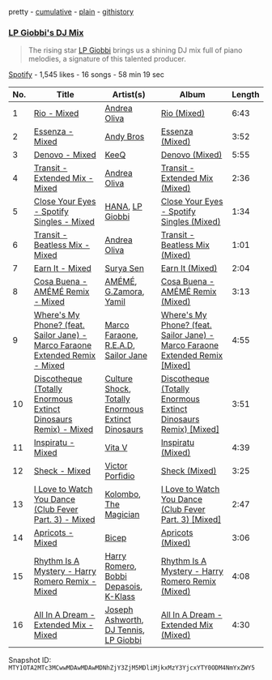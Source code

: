 pretty - [cumulative](/playlists/cumulative/37i9dQZF1DXb6nc9KYeHHP.md) - [plain](/playlists/plain/37i9dQZF1DXb6nc9KYeHHP) - [githistory](https://github.githistory.xyz/mackorone/spotify-playlist-archive/blob/main/playlists/plain/37i9dQZF1DXb6nc9KYeHHP)

### [LP Giobbi's DJ Mix](https://open.spotify.com/playlist/37i9dQZF1DXb6nc9KYeHHP)

> The rising star <a href="spotify:artist:3oKnyRhYWzNsTiss5n4Z1J">LP Giobbi</a> brings us a shining DJ mix full of piano melodies, a signature of this talented producer.

[Spotify](https://open.spotify.com/user/spotify) - 1,545 likes - 16 songs - 58 min 19 sec

| No. | Title | Artist(s) | Album | Length |
|---|---|---|---|---|
| 1 | [Rio \- Mixed](https://open.spotify.com/track/6YtCwzd0oMkZ5ZLZAX86wd) | [Andrea Oliva](https://open.spotify.com/artist/6oqv4rbOMlOZNOUoDFgBSp) | [Rio \(Mixed\)](https://open.spotify.com/album/11wKv1b4BfQtVZA3u54tQt) | 6:43 |
| 2 | [Essenza \- Mixed](https://open.spotify.com/track/1byCTTthjJefJqTexfW87T) | [Andy Bros](https://open.spotify.com/artist/0IqCqFDl6mgrx51AsrTxBj) | [Essenza \(Mixed\)](https://open.spotify.com/album/2KuPn7RxeM1cjpQXz7ULv0) | 3:52 |
| 3 | [Denovo \- Mixed](https://open.spotify.com/track/5PMN4rS3Wacd137lp8MrE5) | [KeeQ](https://open.spotify.com/artist/5OSkggAoi9qMYfSJuTz4pB) | [Denovo \(Mixed\)](https://open.spotify.com/album/7qXQTUlLnlcb7hdbmGY7BJ) | 5:55 |
| 4 | [Transit \- Extended Mix \- Mixed](https://open.spotify.com/track/0vAkwqBfPgaxMDabSkoGj2) | [Andrea Oliva](https://open.spotify.com/artist/6oqv4rbOMlOZNOUoDFgBSp) | [Transit \- Extended Mix \(Mixed\)](https://open.spotify.com/album/3rPBLn5oszUN1ep5QY8A6X) | 2:36 |
| 5 | [Close Your Eyes \- Spotify Singles \- Mixed](https://open.spotify.com/track/1PnF5e1zjT02YSktTeSLZT) | [HANA](https://open.spotify.com/artist/224Zsim3dmWXWYUXFuHv0o), [LP Giobbi](https://open.spotify.com/artist/3oKnyRhYWzNsTiss5n4Z1J) | [Close Your Eyes \- Spotify Singles \(Mixed\)](https://open.spotify.com/album/1d9DdtynXjLzp0Z6IcrcPi) | 1:34 |
| 6 | [Transit \- Beatless Mix \- Mixed](https://open.spotify.com/track/2KrMk5eZT2X5yi7ww6OtXy) | [Andrea Oliva](https://open.spotify.com/artist/6oqv4rbOMlOZNOUoDFgBSp) | [Transit \- Beatless Mix \(Mixed\)](https://open.spotify.com/album/1SxxtKqbQ3L9Q06flGISlV) | 1:01 |
| 7 | [Earn It \- Mixed](https://open.spotify.com/track/4RyRq61JtM3N0hCHw5ATc0) | [Surya Sen](https://open.spotify.com/artist/4hqsQ13aH4njud9LBg2Qap) | [Earn It \(Mixed\)](https://open.spotify.com/album/57cNLw0IhDxd2jPs4EIH32) | 2:04 |
| 8 | [Cosa Buena \- AMÉMÉ Remix \- Mixed](https://open.spotify.com/track/24tMlRlQkaykNahDVpqQQc) | [AMÉMÉ](https://open.spotify.com/artist/1txb9Qg5lJ3KATxPcIYyvO), [G.Zamora](https://open.spotify.com/artist/6QAI21dTPkkpKFLPqOay1F), [Yamil](https://open.spotify.com/artist/28ZgRJOXwmLwPRppMCcLWS) | [Cosa Buena \- AMÉMÉ Remix \(Mixed\)](https://open.spotify.com/album/3IasBSXTvkPC7TE4KYSG6Q) | 3:13 |
| 9 | [Where's My Phone? \(feat\. Sailor Jane\) \- Marco Faraone Extended Remix \- Mixed](https://open.spotify.com/track/2jbHpQC3gaKwpnveLRp1bt) | [Marco Faraone](https://open.spotify.com/artist/00IUMN7pWAU2jYWcdOt5c3), [R.E.A.D](https://open.spotify.com/artist/0PdsKkjp0TGjzPVY8Q4dAR), [Sailor Jane](https://open.spotify.com/artist/3v5UQCcGELwMLnkpbSf4WE) | [Where's My Phone? \(feat\. Sailor Jane\) \- Marco Faraone Extended Remix \[Mixed\]](https://open.spotify.com/album/397fpKElFgLQLGr3QCm9sV) | 4:55 |
| 10 | [Discotheque \(Totally Enormous Extinct Dinosaurs Remix\) \- Mixed](https://open.spotify.com/track/6XZPux9ynHPWbnT9JdbQHX) | [Culture Shock](https://open.spotify.com/artist/6lp2VnIRXXpC9Wz7hSX6RE), [Totally Enormous Extinct Dinosaurs](https://open.spotify.com/artist/0g3NiCRhEv7M4SEDMrpItN) | [Discotheque \(Totally Enormous Extinct Dinosaurs Remix\) \[Mixed\]](https://open.spotify.com/album/76M92ux4H3ZXBBf5rl1cVM) | 3:51 |
| 11 | [Inspiratu \- Mixed](https://open.spotify.com/track/2914dKV1at5QUfbzoU0Tja) | [Vita V](https://open.spotify.com/artist/4sZ8Q4ttXnmJWvTObw964P) | [Inspiratu \(Mixed\)](https://open.spotify.com/album/3rgJHiq1x2uZwUSftSXeBq) | 4:39 |
| 12 | [Sheck \- Mixed](https://open.spotify.com/track/2MYQOfxqGLFviOasgMoAka) | [Victor Porfidio](https://open.spotify.com/artist/39sM7R1IvQMQPTEB3SY8h9) | [Sheck \(Mixed\)](https://open.spotify.com/album/6CI4GJXFy4d11d3SwG671L) | 3:25 |
| 13 | [I Love to Watch You Dance \(Club Fever Part\. 3\) \- Mixed](https://open.spotify.com/track/5lAZtAI8XTPnVLQ8BL6jpJ) | [Kolombo](https://open.spotify.com/artist/4nZBJZHavxcUzGeK2k6fL9), [The Magician](https://open.spotify.com/artist/4WUGQykLBGFfsl0Qjl6TDM) | [I Love to Watch You Dance \(Club Fever Part\. 3\) \[Mixed\]](https://open.spotify.com/album/2TItKIKmdnV5V1exMdJjTn) | 2:47 |
| 14 | [Apricots \- Mixed](https://open.spotify.com/track/5LDJW1s3VA4BZhjjUWeG3G) | [Bicep](https://open.spotify.com/artist/73A3bLnfnz5BoQjb4gNCga) | [Apricots \(Mixed\)](https://open.spotify.com/album/2km4OtsjDzSwyMi8QtExhV) | 3:06 |
| 15 | [Rhythm Is A Mystery \- Harry Romero Remix \- Mixed](https://open.spotify.com/track/27rQaNvO0HmH3WGlhO2pS4) | [Harry Romero](https://open.spotify.com/artist/36AJmodiIrwV9U3QOiLMYM), [Bobbi Depasois](https://open.spotify.com/artist/32Rz0w4lU6OgXucbf5CYJA), [K\-Klass](https://open.spotify.com/artist/4O1s9iVG46lSn1mD9ek1ES) | [Rhythm Is A Mystery \- Harry Romero Remix \(Mixed\)](https://open.spotify.com/album/7JQP3F2CgWfbN6vo1BwA7Q) | 4:08 |
| 16 | [All In A Dream \- Extended Mix \- Mixed](https://open.spotify.com/track/6bPdrG7oA8aRDt7BesExDk) | [Joseph Ashworth](https://open.spotify.com/artist/7CpmbhzkL9uT1D9nhckTxB), [DJ Tennis](https://open.spotify.com/artist/6vJvFV1A2CpT8s5B1oUN6t), [LP Giobbi](https://open.spotify.com/artist/3oKnyRhYWzNsTiss5n4Z1J) | [All In A Dream \- Extended Mix \(Mixed\)](https://open.spotify.com/album/2CPvmt3xxtf2mk2BMCwzcf) | 4:30 |

Snapshot ID: `MTY1OTA2MTc3MCwwMDAwMDAwMDNhZjY3ZjM5MDliMjkxMzY3YjcxYTY0ODM4NmYxZWY5`
